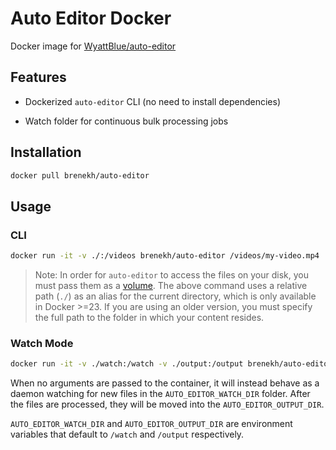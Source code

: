 # Auto Editor Docker

Docker image for [WyattBlue/auto-editor](https://github.com/WyattBlue/auto-editor)

## Features

* Dockerized `auto-editor` CLI (no need to install dependencies)

* Watch folder for continuous bulk processing jobs

## Installation

```bash
docker pull brenekh/auto-editor
```

## Usage

### CLI

```bash
docker run -it -v ./:/videos brenekh/auto-editor /videos/my-video.mp4
```

> Note: In order for `auto-editor` to access the files on your disk, you must pass them as a [volume](https://docs.docker.com/storage/volumes/).
> The above command uses a relative path (`./`) as an alias for the current directory, which is only available in Docker >=23.
> If you are using an older version, you must specify the full path to the folder in which your content resides.

### Watch Mode

```bash
docker run -it -v ./watch:/watch -v ./output:/output brenekh/auto-editor
```

When no arguments are passed to the container, it will instead behave as a daemon watching for new files in the `AUTO_EDITOR_WATCH_DIR` folder.
After the files are processed, they will be moved into the `AUTO_EDITOR_OUTPUT_DIR`.

`AUTO_EDITOR_WATCH_DIR` and `AUTO_EDITOR_OUTPUT_DIR` are environment variables that default to `/watch` and `/output` respectively.
